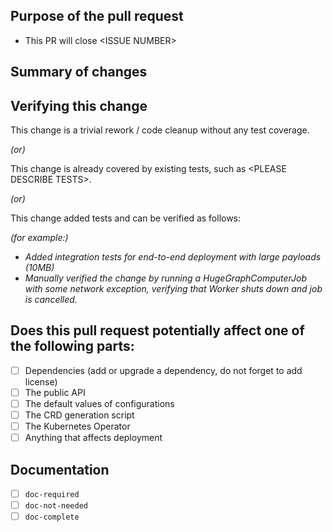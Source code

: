 <!-- 
  Thank you very much for contributing to Apache HugeGraph, we are happy that you want to help us improve HugeGraph! 

  Here are some tips for you:

    1. If this is your first time, please read the [contributing guidelines](https://github.com/apache/incubator-hugegraph/blob/f23c648937c8c4601a9f721d688eabfec7a8cfb3/CONTRIBUTING.md).
  
    2. Replace texts surrounded by `<` and `>` based on your pull request, e.g. <ISSUE NUMBER>.

    3. Name the pull request in the form "[<TYPE>-<ISSUE NUMBER>] [<COMPONENT>] Title of the pull request", 
      where <TYPE> should be clear, such as: Feature | Fix | Improvement | Refactor | Revert | Chore, 
      <ISSUE NUMBER> should be replaced by the actual issue number.   
      Skip <COMPONENT> if you are unsure about which is the best component.

    4. Each pull request should address only one issue, not mix up code from multiple issues.

    5. Put an `x` in the `[ ]` to mark the item as CHECKED. `[x]`
-->

## Purpose of the pull request

- This PR will close \<ISSUE NUMBER\>

<!-- Please explain more context in this section, clarify why the changes are needed. 

For example:

- If you propose a new API, clarify the use case for a new API.
- If you fix a bug, you can clarify why it is a bug. -->

## Summary of changes

<!-- Please clarify what changes you are proposing. The purpose of this section is to outline the changes and how this PR fixes the issue. These change logs are helpful for better ant faster reviews.)

For example:

- If you introduce a new feature, please show detailed design here or add the link of design documentation.
- If you refactor some codes with changing classes, showing the class hierarchy will help reviewers.
- If there is a discussion in the mailing list, please add the link. -->

## Verifying this change

<!-- Please pick either of the following options -->

This change is a trivial rework / code cleanup without any test coverage.

*(or)*

This change is already covered by existing tests, such as \<PLEASE DESCRIBE TESTS\>.

*(or)*

This change added tests and can be verified as follows:

*(for example:)*

- *Added integration tests for end-to-end deployment with large payloads (10MB)*
- *Manually verified the change by running a HugeGraphComputerJob with some network exception, verifying that Worker shuts down and job is cancelled.*

## Does this pull request potentially affect one of the following parts:

<!-- DO NOT REMOVE THIS SECTION. CHECK THE PROPER BOX ONLY. -->

- [ ]  Dependencies (add or upgrade a dependency, do not forget to add license)
- [ ]  The public API
- [ ]  The default values of configurations
- [ ]  The CRD generation script
- [ ]  The Kubernetes Operator
- [ ]  Anything that affects deployment

## Documentation

<!-- DO NOT REMOVE THIS SECTION. CHECK THE PROPER BOX ONLY. -->

- [ ]  `doc-required` <!-- Your PR changes impact docs and you will update later -->
- [ ]  `doc-not-needed` <!-- Your PR changes do not impact docs -->
- [ ]  `doc-complete` <!-- Related docs have been already added or updated -->
